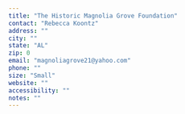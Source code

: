 ```yaml
---
title: "The Historic Magnolia Grove Foundation"
contact: "Rebecca Koontz"
address: ""
city: ""
state: "AL"
zip: 0
email: "magnoliagrove21@yahoo.com"
phone: ""
size: "Small"
website: ""
accessibility: ""
notes: ""
--- 
```

